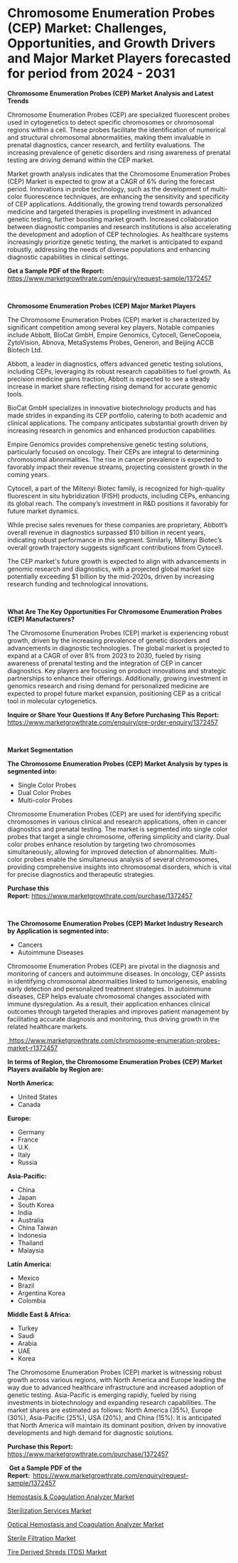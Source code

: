 <p><h1>Chromosome Enumeration Probes (CEP) Market: Challenges, Opportunities, and Growth Drivers and Major Market Players forecasted for period from 2024 - 2031</h1></p><p><strong>Chromosome Enumeration Probes (CEP) Market Analysis and Latest Trends</strong></p>
<p><p>Chromosome Enumeration Probes (CEP) are specialized fluorescent probes used in cytogenetics to detect specific chromosomes or chromosomal regions within a cell. These probes facilitate the identification of numerical and structural chromosomal abnormalities, making them invaluable in prenatal diagnostics, cancer research, and fertility evaluations. The increasing prevalence of genetic disorders and rising awareness of prenatal testing are driving demand within the CEP market.</p><p>Market growth analysis indicates that the Chromosome Enumeration Probes (CEP) Market is expected to grow at a CAGR of 6% during the forecast period. Innovations in probe technology, such as the development of multi-color fluorescence techniques, are enhancing the sensitivity and specificity of CEP applications. Additionally, the growing trend towards personalized medicine and targeted therapies is propelling investment in advanced genetic testing, further boosting market growth. Increased collaboration between diagnostic companies and research institutions is also accelerating the development and adoption of CEP technologies. As healthcare systems increasingly prioritize genetic testing, the market is anticipated to expand robustly, addressing the needs of diverse populations and enhancing diagnostic capabilities in clinical settings.</p></p>
<p><strong>Get a Sample PDF of the Report:&nbsp;</strong> <a href="https://www.marketgrowthrate.com/enquiry/request-sample/1372457">https://www.marketgrowthrate.com/enquiry/request-sample/1372457</a></p>
<p>&nbsp;</p>
<p><strong>Chromosome Enumeration Probes (CEP) Major Market Players</strong></p>
<p><p>The Chromosome Enumeration Probes (CEP) market is characterized by significant competition among several key players. Notable companies include Abbott, BioCat GmbH, Empire Genomics, Cytocell, GeneCopoeia, ZytoVision, Abnova, MetaSystems Probes, Generon, and Beijing ACCB Biotech Ltd. </p><p>Abbott, a leader in diagnostics, offers advanced genetic testing solutions, including CEPs, leveraging its robust research capabilities to fuel growth. As precision medicine gains traction, Abbott is expected to see a steady increase in market share reflecting rising demand for accurate genomic tools.</p><p>BioCat GmbH specializes in innovative biotechnology products and has made strides in expanding its CEP portfolio, catering to both academic and clinical applications. The company anticipates substantial growth driven by increasing research in genomics and enhanced production capabilities.</p><p>Empire Genomics provides comprehensive genetic testing solutions, particularly focused on oncology. Their CEPs are integral to determining chromosomal abnormalities. The rise in cancer prevalence is expected to favorably impact their revenue streams, projecting consistent growth in the coming years.</p><p>Cytocell, a part of the Miltenyi Biotec family, is recognized for high-quality fluorescent in situ hybridization (FISH) products, including CEPs, enhancing its global reach. The company’s investment in R&D positions it favorably for future market dynamics.</p><p>While precise sales revenues for these companies are proprietary, Abbott’s overall revenue in diagnostics surpassed $10 billion in recent years, indicating robust performance in this segment. Similarly, Miltenyi Biotec’s overall growth trajectory suggests significant contributions from Cytocell.</p><p>The CEP market's future growth is expected to align with advancements in genomic research and diagnostics, with a projected global market size potentially exceeding $1 billion by the mid-2020s, driven by increasing research funding and technological innovations.</p></p>
<p>&nbsp;</p>
<p><strong>What Are The Key Opportunities For Chromosome Enumeration Probes (CEP) Manufacturers?</strong></p>
<p><p>The Chromosome Enumeration Probes (CEP) market is experiencing robust growth, driven by the increasing prevalence of genetic disorders and advancements in diagnostic technologies. The global market is projected to expand at a CAGR of over 8% from 2023 to 2030, fueled by rising awareness of prenatal testing and the integration of CEP in cancer diagnostics. Key players are focusing on product innovations and strategic partnerships to enhance their offerings. Additionally, growing investment in genomics research and rising demand for personalized medicine are expected to propel future market expansion, positioning CEP as a critical tool in molecular cytogenetics.</p></p>
<p><strong>Inquire or Share Your Questions If Any Before Purchasing This Report:</strong> <a href="https://www.marketgrowthrate.com/enquiry/pre-order-enquiry/1372457">https://www.marketgrowthrate.com/enquiry/pre-order-enquiry/1372457</a></p>
<p>&nbsp;</p>
<p><strong>Market Segmentation</strong></p>
<p><strong>The Chromosome Enumeration Probes (CEP) Market Analysis by types is segmented into:</strong></p>
<p><ul><li>Single Color Probes</li><li>Dual Color Probes</li><li>Multi-color Probes</li></ul></p>
<p><p>Chromosome Enumeration Probes (CEP) are used for identifying specific chromosomes in various clinical and research applications, often in cancer diagnostics and prenatal testing. The market is segmented into single color probes that target a single chromosome, offering simplicity and clarity. Dual color probes enhance resolution by targeting two chromosomes simultaneously, allowing for improved detection of abnormalities. Multi-color probes enable the simultaneous analysis of several chromosomes, providing comprehensive insights into chromosomal disorders, which is vital for precise diagnostics and therapeutic strategies.</p></p>
<p><strong>Purchase this Report:&nbsp;</strong><a href="https://www.marketgrowthrate.com/purchase/1372457">https://www.marketgrowthrate.com/purchase/1372457</a></p>
<p>&nbsp;</p>
<p><strong>The Chromosome Enumeration Probes (CEP) Market Industry Research by Application is segmented into:</strong></p>
<p><ul><li>Cancers</li><li>Autoimmune Diseases</li></ul></p>
<p><p>Chromosome Enumeration Probes (CEP) are pivotal in the diagnosis and monitoring of cancers and autoimmune diseases. In oncology, CEP assists in identifying chromosomal abnormalities linked to tumorigenesis, enabling early detection and personalized treatment strategies. In autoimmune diseases, CEP helps evaluate chromosomal changes associated with immune dysregulation. As a result, their application enhances clinical outcomes through targeted therapies and improves patient management by facilitating accurate diagnosis and monitoring, thus driving growth in the related healthcare markets.</p></p>
<p><a href="https://www.marketgrowthrate.com/chromosome-enumeration-probes-market-r1372457">&nbsp;https://www.marketgrowthrate.com/chromosome-enumeration-probes-market-r1372457</a></p>
<p><strong>In terms of Region, the Chromosome Enumeration Probes (CEP) Market Players available by Region are:</strong></p>
<p>
    <p> <strong> North America: </strong>
        <ul>
            <li>United States</li>
            <li>Canada</li>
        </ul>
        </p> 
    <p> <strong> Europe: </strong>
        <ul>
            <li>Germany</li>
            <li>France</li>
            <li>U.K.</li>
            <li>Italy</li>
            <li>Russia</li>
        </ul>
        </p> 
    <p> <strong> Asia-Pacific: </strong>
        <ul>
            <li>China</li>
            <li>Japan</li>
            <li>South Korea</li>
            <li>India</li>
            <li>Australia</li>
            <li>China Taiwan</li>
            <li>Indonesia</li>
            <li>Thailand</li>
            <li>Malaysia</li>
        </ul>
        </p> 
    <p> <strong> Latin America: </strong>
        <ul>
            <li>Mexico</li>
            <li>Brazil</li>
            <li>Argentina Korea</li>
            <li>Colombia</li>
        </ul>
        </p> 
    <p> <strong> Middle East & Africa: </strong>
        <ul>
            <li>Turkey</li>
            <li>Saudi</li>
            <li>Arabia</li>
            <li>UAE</li>
            <li>Korea</li>
        </ul>
    </p>
    </p>
<p><p>The Chromosome Enumeration Probes (CEP) market is witnessing robust growth across various regions, with North America and Europe leading the way due to advanced healthcare infrastructure and increased adoption of genetic testing. Asia-Pacific is emerging rapidly, fueled by rising investments in biotechnology and expanding research capabilities. The market shares are estimated as follows: North America (35%), Europe (30%), Asia-Pacific (25%), USA (20%), and China (15%). It is anticipated that North America will maintain its dominant position, driven by innovative developments and high demand for diagnostic solutions.</p></p>
<p><strong>Purchase this Report: </strong><a href="https://www.marketgrowthrate.com/purchase/1372457">https://www.marketgrowthrate.com/purchase/1372457</a></p>
<p>&nbsp;<strong>Get a Sample PDF of the Report:&nbsp;&nbsp;</strong><a href="https://www.marketgrowthrate.com/enquiry/request-sample/1372457">https://www.marketgrowthrate.com/enquiry/request-sample/1372457</a></p>
<p><strong></strong></p>
<p><p><a href="https://medium.com/@steve.beardmore/how-will-the-hemostasis-coagulation-analyzer-market-evolve-3a9ea55a2bc9?postPublishedType=repub">Hemostasis & Coagulation Analyzer Market</a></p><p><a href="https://www.linkedin.com/pulse/sterilization-services-market-global-share-ranking-overall-al8xc">Sterilization Services Market</a></p><p><a href="https://medium.com/@steve.beardmore/insights-into-the-optical-hemostasis-and-coagulation-analyzer-industry-market-financial-status-3e28f6c6b227?postPublishedType=repub">Optical Hemostasis and Coagulation Analyzer Market</a></p><p><a href="https://www.linkedin.com/pulse/what-emerging-market-trends-sterile-filtration-detailed-overview-4e2lc">Sterile Filtration Market</a></p><p><a href="https://issuu.com/reportprime-2/docs/tire-derived-shreds-tds-market-size_99928f58a604b9">Tire Derived Shreds (TDS) Market</a></p></p>